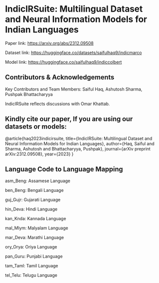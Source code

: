 # IndicIRSuite: Multilingual Dataset and Neural Information Models for Indian Languages

Paper link: https://arxiv.org/abs/2312.09508

Dataset link: https://huggingface.co/datasets/saifulhaq9/indicmarco

Model link: https://huggingface.co/saifulhaq9/indiccolbert

## Contributors & Acknowledgements

Key Contributors and Team Members: Saiful Haq, Ashutosh Sharma, Pushpak Bhattacharyya

IndicIRSuite reflects discussions with Omar Khattab.

## Kindly cite our paper, If you are using our datasets or models:

@article{haq2023indicirsuite,
  title={IndicIRSuite: Multilingual Dataset and Neural Information Models for Indian Languages},
  author={Haq, Saiful and Sharma, Ashutosh and Bhattacharyya, Pushpak},
  journal={arXiv preprint arXiv:2312.09508},
  year={2023}
}

## Language Code to Language Mapping

asm_Beng: Assamese Language

ben_Beng: Bengali Language

guj_Gujr: Gujarati Language

hin_Deva: Hindi Language

kan_Knda: Kannada Language

mal_Mlym: Malyalam Language

mar_Deva: Marathi Language

ory_Orya: Oriya Language

pan_Guru: Punjabi Language

tam_Taml: Tamil Language

tel_Telu: Telugu Language


